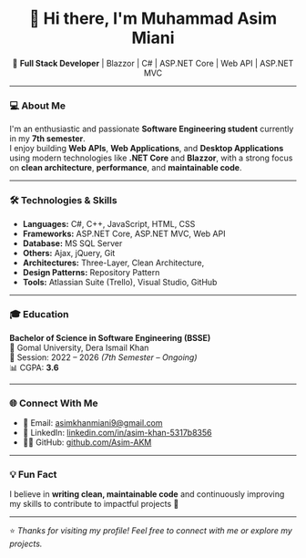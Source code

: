 <h1 align="center">👋 Hi there, I'm Muhammad Asim Miani</h1>

<p align="center">
🚀 <b>Full Stack Developer</b> | Blazzor | C# | ASP.NET Core | Web API | ASP.NET MVC  
</p>

---

### 💻 About Me

I'm an enthusiastic and passionate **Software Engineering student** currently in my **7th semester**.  
I enjoy building **Web APIs**, **Web Applications**, and **Desktop Applications** using modern technologies like **.NET Core** and **Blazzor**, with a strong focus on **clean architecture**, **performance**, and **maintainable code**.

---

### 🛠️ Technologies & Skills

- **Languages:** C#, C++, JavaScript, HTML, CSS  
- **Frameworks:** ASP.NET Core, ASP.NET MVC, Web API  
- **Database:** MS SQL Server  
- **Others:** Ajax, jQuery, Git  
- **Architectures:** Three-Layer, Clean Architecture, 
- **Design Patterns:** Repository Pattern  
- **Tools:** Atlassian Suite (Trello), Visual Studio, GitHub  

---

### 🎓 Education

**Bachelor of Science in Software Engineering (BSSE)**  
📍 Gomal University, Dera Ismail Khan  
📆 Session: 2022 – 2026 *(7th Semester – Ongoing)*  
📊 CGPA: **3.6**

---

### 🌐 Connect With Me

- 📧 Email: [asimkhanmiani9@gmail.com](mailto:asimkhanmiani9@gmail.com)  
- 💼 LinkedIn: [linkedin.com/in/asim-khan-5317b8356](https://www.linkedin.com/in/asim-khan-5317b8356/)  
- 🧑‍💻 GitHub: [github.com/Asim-AKM](https://github.com/Asim-AKM)

---

### 💡 Fun Fact

I believe in **writing clean, maintainable code** and continuously improving my skills to contribute to impactful projects 🚀

---

⭐️ *Thanks for visiting my profile! Feel free to connect with me or explore my projects.*
